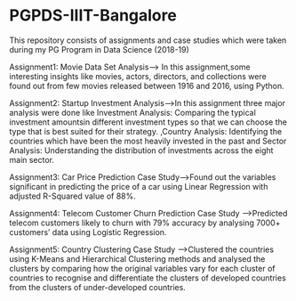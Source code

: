 # PGPDS-IIIT-Bangalore
This repository consists of assignments and case studies which were taken during my PG Program in Data Science (2018-19)

Assignment1: Movie Data Set Analysis--> In this assignment,some interesting insights like movies, actors, directors, and collections were found out from few movies released between 1916 and 2016, using Python.

Assignment2: Startup Investment Analysis-->In this assignment three major analysis were done like Investment Analysis: Comparing the typical investment amountsin different investment types so that we can choose the type that is best suited for their strategy.
,Country Analysis: Identifying the countries which have been the most heavily invested in the past and Sector Analysis: Understanding the distribution of investments across the eight main sector.

Assignment3: Car Price Prediction Case Study-->Found out the variables significant in predicting the price of a car using Linear Regression with adjusted R-Squared value of 88%.

Assignment4: Telecom Customer Churn Prediction Case Study -->Predicted telecom customers likely to churn with 79% accuracy by analysing 7000+ customers’ data using Logistic Regression.

Assignment5: Country Clustering Case Study -->Clustered the countries using K-Means and Hierarchical Clustering methods and analysed the clusters by comparing how the original variables vary for each cluster of countries to recognise and differentiate the clusters of developed countries from the clusters of under-developed countries.
